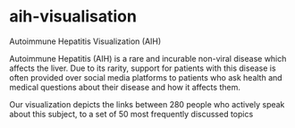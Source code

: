# aih-visualisation
Autoimmune Hepatitis Visualization (AIH)

Autoimmune Hepatitis (AIH) is a rare and incurable non-viral disease which affects the liver. Due to its rarity, support for patients with this disease is often provided over social media platforms to patients who ask health and medical questions about their disease and how it affects them. 

Our visualization depicts the links between 280 people who actively speak about this subject, to a set of 50 most frequently discussed topics 
